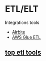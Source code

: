 # ETL/ELT

Integrations tools

- [Airbite](https://airbyte.io/)
- [AWS Glue ETL](glue)


## [top etl tools](https://www.xplenty.com/blog/top-7-etl-tools/)
